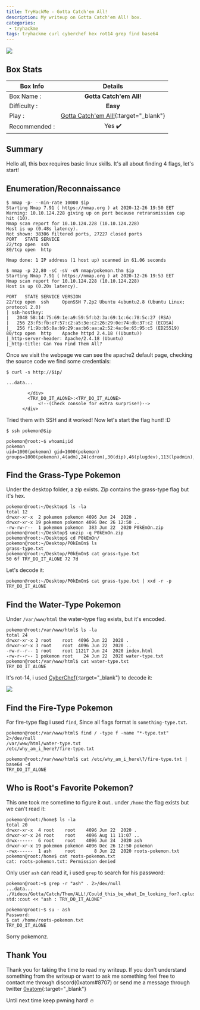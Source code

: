 ```yaml
---
title: TryHackMe - Gotta Catch'em All!
description: My writeup on Gotta Catch'em All! box.
categories:
 - tryhackme
tags: tryhackme curl cyberchef hex rot14 grep find base64
---
```


![](https://i.imgur.com/kDEBdrm.png)

## Box Stats

| Box Info      | Details       |
| ------------- |:-------------:|
| Box Name :    | **Gotta Catch'em All!**  |
| Difficulty :  | **Easy**             |   
| Play :    | [Gotta Catch'em All!](https://tryhackme.com/room/pokemon){:target="_blank"}      |
| Recommended : | Yes :heavy_check_mark:      |

## Summary

Hello all, this box requires basic linux skills. It's all about finding 4 flags, let's start!

## Enumeration/Reconnaissance

```
$ nmap -p- --min-rate 10000 $ip
Starting Nmap 7.91 ( https://nmap.org ) at 2020-12-26 19:50 EET
Warning: 10.10.124.228 giving up on port because retransmission cap hit (10).
Nmap scan report for 10.10.124.228 (10.10.124.228)
Host is up (0.48s latency).
Not shown: 38306 filtered ports, 27227 closed ports
PORT   STATE SERVICE
22/tcp open  ssh
80/tcp open  http

Nmap done: 1 IP address (1 host up) scanned in 61.06 seconds

$ nmap -p 22,80 -sC -sV -oN nmap/pokemon.thm $ip
Starting Nmap 7.91 ( https://nmap.org ) at 2020-12-26 19:53 EET
Nmap scan report for 10.10.124.228 (10.10.124.228)
Host is up (0.20s latency).

PORT   STATE SERVICE VERSION
22/tcp open  ssh     OpenSSH 7.2p2 Ubuntu 4ubuntu2.8 (Ubuntu Linux; protocol 2.0)
| ssh-hostkey:
|   2048 58:14:75:69:1e:a9:59:5f:b2:3a:69:1c:6c:78:5c:27 (RSA)
|   256 23:f5:fb:e7:57:c2:a5:3e:c2:26:29:0e:74:db:37:c2 (ECDSA)
|_  256 f1:9b:b5:8a:b9:29:aa:b6:aa:a2:52:4a:6e:65:95:c5 (ED25519)
80/tcp open  http    Apache httpd 2.4.18 ((Ubuntu))
|_http-server-header: Apache/2.4.18 (Ubuntu)
|_http-title: Can You Find Them All?
```

Once we visit the webpage we can see the apache2 default page, checking the source code we find some credentials:

```
$ curl -s http://$ip/

...data...

        </div>
        <TRY_DO_IT_ALONE>:<TRY_DO_IT_ALONE>
        	<!--(Check console for extra surprise!)-->
      </div>
```

Tried them with SSH and it worked! Now let's start the flag hunt! :D

```
$ ssh pokemon@$ip

pokemon@root:~$ whoami;id
pokemon
uid=1000(pokemon) gid=1000(pokemon) groups=1000(pokemon),4(adm),24(cdrom),30(dip),46(plugdev),113(lpadmin),128(sambashare)
```

## Find the Grass-Type Pokemon

Under the desktop folder, a zip exists. Zip contains the grass-type flag but it's hex.

```
pokemon@root:~/Desktop$ ls -la
total 12
drwxr-xr-x  2 pokemon pokemon 4096 Jun 24  2020 .
drwxr-xr-x 19 pokemon pokemon 4096 Dec 26 12:50 ..
-rw-rw-r--  1 pokemon pokemon  383 Jun 22  2020 P0kEmOn.zip
pokemon@root:~/Desktop$ unzip -q P0kEmOn.zip
pokemon@root:~/Desktop$ cd P0kEmOn/
pokemon@root:~/Desktop/P0kEmOn$ ls
grass-type.txt
pokemon@root:~/Desktop/P0kEmOn$ cat grass-type.txt
50 6f TRY_DO_IT_ALONE 72 7d
```

Let's decode it:

```
pokemon@root:~/Desktop/P0kEmOn$ cat grass-type.txt | xxd -r -p
TRY_DO_IT_ALONE
```

## Find the Water-Type Pokemon

Under `/var/www/html` the water-type flag exists, but it's encoded.

```
pokemon@root:/var/www/html$ ls -la
total 24
drwxr-xr-x 2 root    root  4096 Jun 22  2020 .
drwxr-xr-x 3 root    root  4096 Jun 22  2020 ..
-rw-r--r-- 1 root    root 11217 Jun 24  2020 index.html
-rw-r--r-- 1 pokemon root    24 Jun 22  2020 water-type.txt
pokemon@root:/var/www/html$ cat water-type.txt
TRY_DO_IT_ALONE
```

It's rot-14, i used [CyberChef](https://gchq.github.io/CyberChef/){:target="_blank"} to decode it:

![](https://i.imgur.com/4EIijJd.png)

## Find the Fire-Type Pokemon

For fire-type flag i used `find`, Since all flags format is `something-type.txt`.

```
pokemon@root:/var/www/html$ find / -type f -name "*-type.txt" 2>/dev/null
/var/www/html/water-type.txt
/etc/why_am_i_here?/fire-type.txt
```

```
pokemon@root:/var/www/html$ cat /etc/why_am_i_here\?/fire-type.txt | base64 -d
TRY_DO_IT_ALONE
```

## Who is Root's Favorite Pokemon?

This one took me sometime to figure it out.. under `/home` the flag exists but we can't read it:

```
pokemon@root:/home$ ls -la
total 20
drwxr-xr-x  4 root    root    4096 Jun 22  2020 .
drwxr-xr-x 24 root    root    4096 Aug 11 11:07 ..
drwx------  6 root    root    4096 Jun 24  2020 ash
drwxr-xr-x 19 pokemon pokemon 4096 Dec 26 12:50 pokemon
-rwx------  1 ash     root       8 Jun 22  2020 roots-pokemon.txt
pokemon@root:/home$ cat roots-pokemon.txt
cat: roots-pokemon.txt: Permission denied
```

Only user `ash` can read it, i used `grep` to search for his password:

```
pokemon@root:~$ grep -r "ash" . 2>/dev/null
...data...
./Videos/Gotta/Catch/Them/ALL!/Could_this_be_what_Im_looking_for?.cplusplus:	std::cout << "ash : TRY_DO_IT_ALONE"
```

```
pokemon@root:~$ su - ash
Password:
$ cat /home/roots-pokemon.txt
TRY_DO_IT_ALONE
```

Sorry pokemonz.

## Thank You

Thank you for taking the time to read my writeup. If you don't understand something from the writeup or want to ask me something feel free to contact me through discord(0xatom#8707) or send me a message through twitter [0xatom](https://twitter.com/0xatom){:target="_blank"}

Until next time keep pwning hard! :fire:
